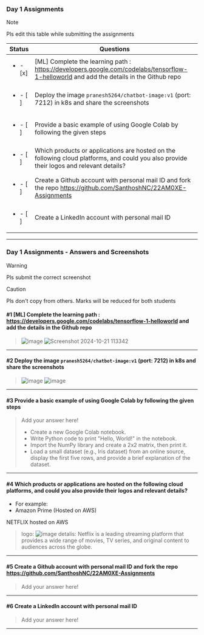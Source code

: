 ### Day 1 Assignments

> [!NOTE]
> Pls edit this table while submitting the assignments

| Status         | Questions     | 
|----------------|---------------|
| <ul><li>- [x] </li></ul> | [ML] Complete the learning path : https://developers.google.com/codelabs/tensorflow-1-helloworld and add the details in the Github repo |
| <ul><li>- [ ] </li></ul> | Deploy the image `pranesh5264/chatbot-image:v1` (port: 7212) in k8s and share the screenshots |
| <ul><li>- [ ] </li></ul> | Provide a basic example of using Google Colab by following the given steps  |
| <ul><li>- [ ] </li></ul> | Which products or applications are hosted on the following cloud platforms, and could you also provide their logos and relevant details?  |
| <ul><li>- [ ] </li></ul> | Create a Github account with personal mail ID and fork the repo https://github.com/SanthoshNC/22AM0XE-Assignments  |
| <ul><li>- [ ] </li></ul> | Create a LinkedIn account with personal mail ID  |


***

### Day 1 Assignments - Answers and Screenshots

> [!WARNING]
> Pls submit the correct screenshot

> [!CAUTION]
> Pls don't copy from others. Marks will be reduced for both students

#### #1 [ML] Complete the learning path : https://developers.google.com/codelabs/tensorflow-1-helloworld and add the details in the Github repo
> ![image](https://github.com/user-attachments/assets/45298c71-5373-405b-9dc3-32454898b6fd)
> ![Screenshot 2024-10-21 113342](https://github.com/user-attachments/assets/39d30c31-108b-4a24-8b83-1669a9557f09)



***

#### #2 Deploy the image `pranesh5264/chatbot-image:v1` (port: 7212) in k8s and share the screenshots
> ![image](https://github.com/user-attachments/assets/a018817c-d36c-44eb-9a61-87728a62119d)
> ![image](https://github.com/user-attachments/assets/641dc952-e582-4206-85c3-49596bf42cff)



***

#### #3 Provide a basic example of using Google Colab by following the given steps
> Add your answer here!
> - Create a new Google Colab notebook.
> - Write Python code to print "Hello, World!" in the notebook.
> - Import the NumPy library and create a 2x2 matrix, then print it.
> - Load a small dataset (e.g., Iris dataset) from an online source, display the first five rows, and provide a brief explanation of the dataset.

***

#### #4 Which products or applications are hosted on the following cloud platforms, and could you also provide their logos and relevant details? 
- For example:
- Amazon Prime (Hosted on AWS)
  
NETFLIX hosted on AWS
> logo: ![image](https://github.com/user-attachments/assets/bd48b071-e308-4c60-840f-afa266dd5a59)
> detalis: 
Netflix is a leading streaming platform that provides a wide range of movies, TV series, and original content to audiences across the globe.

***

#### #5 Create a Github account with personal mail ID and fork the repo https://github.com/SanthoshNC/22AM0XE-Assignments
> Add your answer here!

***

#### #6 Create a LinkedIn account with personal mail ID
> Add your answer here!

***
